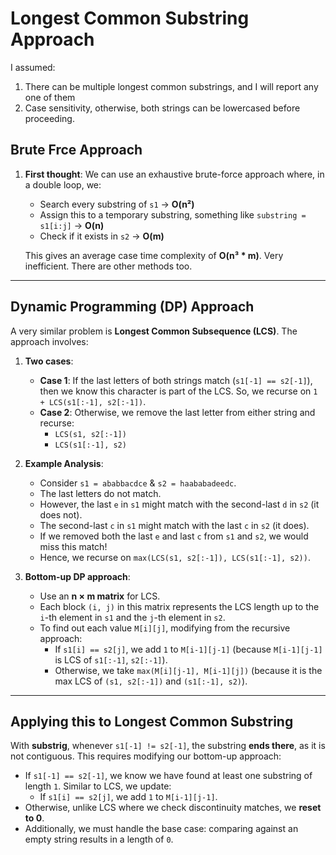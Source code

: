 # Longest Common Substring Approach

I assumed:
1) There can be multiple longest common substrings, and I will report any one of them
2) Case sensitivity, otherwise, both strings can be lowercased before proceeding.

## Brute Frce Approach

1. **First thought**: We can use an exhaustive brute-force approach where, in a double loop, we:
   - Search every substring of `s1` → **O(n²)**
   - Assign this to a temporary substring, something like `substring = s1[i:j]` → **O(n)**
   - Check if it exists in `s2` → **O(m)**

   This gives an average case time complexity of **O(n³ * m)**. Very inefficient. There are other methods too.

---

## Dynamic Programming (DP) Approach

A very similar problem is **Longest Common Subsequence (LCS)**. The approach involves:

1. **Two cases**:
   - **Case 1**: If the last letters of both strings match (`s1[-1] == s2[-1]`), then we know this character is part of the LCS. So, we recurse on `1 + LCS(s1[:-1], s2[:-1])`.
   - **Case 2**: Otherwise, we remove the last letter from either string and recurse:
     - `LCS(s1, s2[:-1])`
     - `LCS(s1[:-1], s2)`

2. **Example Analysis**:
   - Consider `s1 = ababbacdce` & `s2 = haababadeedc`.
   - The last letters do not match.
   - However, the last `e` in `s1` might match with the second-last `d` in `s2` (it does not).
   - The second-last `c` in `s1` might match with the last `c` in `s2` (it does).
   - If we removed both the last `e` and last `c` from `s1` and `s2`, we would miss this match!
   - Hence, we recurse on `max(LCS(s1, s2[:-1]), LCS(s1[:-1], s2))`.

3. **Bottom-up DP approach**:
   - Use an **n × m matrix** for LCS.
   - Each block `(i, j)` in this matrix represents the LCS length up to the `i`-th element in `s1` and the `j`-th element in `s2`.
   - To find out each value `M[i][j]`, modifying from the recursive approach:
     - If `s1[i] == s2[j]`, we add `1` to `M[i-1][j-1]` (because `M[i-1][j-1]` is LCS of `s1[:-1]`, `s2[:-1]`).
     - Otherwise, we take `max(M[i][j-1], M[i-1][j])` (because it is the max LCS of `(s1, s2[:-1])` and `(s1[:-1], s2)`).

---

## Applying this to **Longest Common Substring**

With **substrig**, whenever `s1[-1] != s2[-1]`, the substring **ends there**, as it is not contiguous. This requires modifying our bottom-up approach:

- If `s1[-1] == s2[-1]`, we know we have found at least one substring of length `1`. Similar to LCS, we update:
  - If `s1[i] == s2[j]`, we add `1` to `M[i-1][j-1]`.
- Otherwise, unlike LCS where we check discontinuity matches, we **reset to 0**.
- Additionally, we must handle the base case: comparing against an empty string results in a length of `0`.